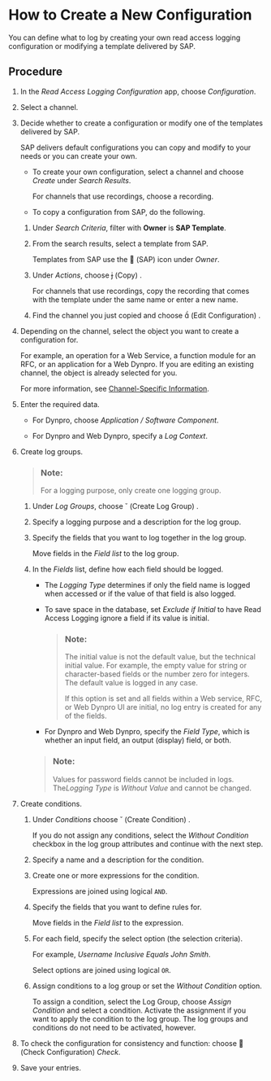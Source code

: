 <!-- loiob1a3c9df868e416097a3c146859724df -->

# How to Create a New Configuration

You can define what to log by creating your own read access logging configuration or modifying a template delivered by SAP.



## Procedure

1.  In the *Read Access Logging Configuration* app, choose *Configuration*.

2.  Select a channel.

3.  Decide whether to create a configuration or modify one of the templates delivered by SAP.

    SAP delivers default configurations you can copy and modify to your needs or you can create your own.

    -   To create your own configuration, select a channel and choose *Create* under *Search Results*.

        For channels that use recordings, choose a recording.

    -   To copy a configuration from SAP, do the following.

    1.  Under *Search Criteria*, filter with **Owner** is **SAP Template**.

    1.  From the search results, select a template from SAP.

        Templates from SAP use the   \(SAP\)  icon under *Owner*.

    2.  Under *Actions*, choose   \(Copy\) .

        For channels that use recordings, copy the recording that comes with the template under the same name or enter a new name.

    3.  Find the channel you just copied and choose   \(Edit Configuration\) .

4.  Depending on the channel, select the object you want to create a configuration for.

    For example, an operation for a Web Service, a function module for an RFC, or an application for a Web Dynpro. If you are editing an existing channel, the object is already selected for you.

    For more information, see [Channel-Specific Information](Channel-Specific_Information_24c7399.md).

5.  Enter the required data.

    -   For Dynpro, choose *Application / Software Component*.

    -   For Dynpro and Web Dynpro, specify a *Log Context*.
6.  Create log groups.

    > ### Note:  
    > For a logging purpose, only create one logging group.

    1.  Under *Log Groups*, choose   \(Create Log Group\) .

    2.  Specify a logging purpose and a description for the log group.

    3.  Specify the fields that you want to log together in the log group.

        Move fields in the *Field list* to the log group.

    4.  In the *Fields* list, define how each field should be logged.

        -   The *Logging Type* determines if only the field name is logged when accessed or if the value of that field is also logged.

        -   To save space in the database, set *Exclude if Initial* to have Read Access Logging ignore a field if its value is initial.

            > ### Note:  
            > The initial value is not the default value, but the technical initial value. For example, the empty value for string or character-based fields or the number zero for integers. The default value is logged in any case.
            > 
            > If this option is set and all fields within a Web service, RFC, or Web Dynpro UI are initial, no log entry is created for any of the fields.

        -   For Dynpro and Web Dynpro, specify the *Field Type*, which is whether an input field, an output \(display\) field, or both.

        > ### Note:  
        > Values for password fields cannot be included in logs. The*Logging Type* is *Without Value* and cannot be changed.

7.  Create conditions.

    1.  Under *Conditions* choose   \(Create Condition\) .

        If you do not assign any conditions, select the *Without Condition* checkbox in the log group attributes and continue with the next step.

    2.  Specify a name and a description for the condition.

    3.  Create one or more expressions for the condition.

        Expressions are joined using logical `AND`.

    4.  Specify the fields that you want to define rules for.

        Move fields in the *Field list* to the expression.

    5.  For each field, specify the select option \(the selection criteria\).

        For example, *Username Inclusive Equals John Smith*.

        Select options are joined using logical `OR`.

    6.  Assign conditions to a log group or set the *Without Condition* option.

        To assign a condition, select the Log Group, choose *Assign Condition* and select a condition. Activate the assignment if you want to apply the condition to the log group. The log groups and conditions do not need to be activated, however.

8.  To check the configuration for consistency and function: choose   \(Check Configuration\)  *Check*.

9.  Save your entries.


